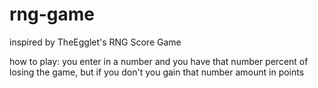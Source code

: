 # rng-game
 inspired by TheEgglet's RNG Score Game
 
 how to play:
 you enter in a number and you have that number percent of losing the game, but if you don't you gain that number amount in points
